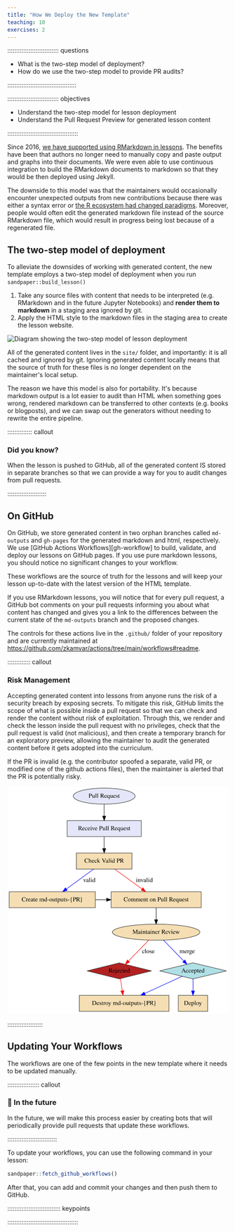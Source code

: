 ```yaml
---
title: "How We Deploy the New Template"
teaching: 10
exercises: 2
---
```


::::::::::::::::::::::::::::: questions

 - What is the two-step model of deployment?
 - How do we use the two-step model to provide PR audits?

:::::::::::::::::::::::::::::::::::::::

::::::::::::::::::::::::::::: objectives

 - Understand the two-step model for lesson deployment
 - Understand the Pull Request Preview for generated lesson content

::::::::::::::::::::::::::::::::::::::::

Since 2016, [we have supported using RMarkdown in lessons][rmd-blog]. The 
benefits have been that authors no longer need to manually copy and paste 
output and graphs into their documents. We were even able to use continuous
integration to build the RMarkdown documents to markdown so that they would be
then deployed using Jekyll.

The downside to this model was that the maintainers would occasionally encounter
unexpected outputs from new contributions because there was either a syntax
error or [the R ecosystem had changed paradigms][r4-migration]. Moreover, people
would often edit the generated markdown file instead of the source RMarkdown
file, which would result in progress being lost because of a regenerated file.

## The two-step model of deployment

To alleviate the downsides of working with generated content, the new template
employs a two-step model of deployment when you run `sandpaper::build_lesson()`

1. Take any source files with content that needs to be interpreted (e.g. 
   RMarkdown and in the future Jupyter Notebooks) and **render them to markdown**
   in a staging area ignored by git. 
2. Apply the HTML style to the markdown files in the staging area to create the
   lesson website.

![Diagram showing the two-step model of lesson deployment](https://zkamvar.github.io/stunning-barnacle/img/local-flow.dot.svg)

All of the generated content lives in the `site/` folder, and importantly: it
is all cached and ignored by git. Ignoring generated content locally means that
the source of truth for these files is no longer dependent on the maintainer's
local setup. 

The reason we have this model is also for portability. It's because markdown
output is a lot easier to audit than HTML when something goes wrong, rendered
markdown can be transferred to other contexts (e.g. books or blogposts), and we
can swap out the generators without needing to rewrite the entire pipeline.

:::::::::::::: callout

### Did you know?

When the lesson is pushed to GitHub, all of the generated content IS stored in
separate branches so that we can provide a way for you to audit changes from 
pull requests. 

::::::::::::::::::::::

## On GitHub

On GitHub, we store generated content in two orphan branches called
`md-outputs` and `gh-pages` for the generated markdown and html, respectively. 
We use [GitHub Actions Workflows][gh-workflow] to build, validate, and deploy
our lessons on GitHub pages. If you use pure markdown lessons, you should notice
no significant changes to your workflow. 

These workflows are the source of truth for the lessons and will keep your 
lesson up-to-date with the latest version of the HTML template. 

If you use RMarkdown lessons, you will notice that for every pull request, a
GitHub bot comments on your pull requests informing you about what content has
changed and gives you a link to the differences between the current state of
the `md-outputs` branch and the proposed changes. 

The controls for these actions live in the `.github/` folder of your repository
and are currently maintained at 
<https://github.com/zkamvar/actions/tree/main/workflows#readme>. 

::::::::::::: callout

### Risk Management

Accepting generated content into lessons from anyone runs the risk of a security
breach by exposing secrets. To mitigate this risk, GitHub limits the scope of
what is possible inside a pull request so that we can check and render the 
content without risk of exploitation. Through this, we render and check the 
lesson inside the pull request with no privileges, check that the pull request
is valid (not malicious), and then create a temporary branch for an exploratory
preview, allowing the maintainer to audit the generated content before it gets
adopted into the curriculum. 

If the PR is invalid (e.g. the contributor spoofed a separate, valid PR, or
modified one of the github actions files), then the maintainer is alerted that
the PR is potentially risky.


![Workflow diagram for a pull request](https://raw.githubusercontent.com/zkamvar/stunning-barnacle/main/img/pr-flow.dot.svg)

::::::::::::::::::::

## Updating Your Workflows

The workflows are one of the few points in the new template where it needs to
be updated manually.

:::::::::::::::::: callout

### :crystal_ball: In the future

In the future, we will make this process easier by creating bots that will 
periodically provide pull requests that update these workflows. 

::::::::::::::::::::::::::::

  To update your workflows, you can use the following command in your
lesson:

```r
sandpaper::fetch_github_workflows()
```

After that, you can add and commit your changes and then push them to GitHub. 


:::::::::::::::::::::::::::::: keypoints

::::::::::::::::::::::::::::::::::::::::


[rmd-blog]: https://software-carpentry.org/blog/2016/07/rmarkdown-new-template.html
[r4-migration]: https://carpentries.org/blog/2020/08/r-4-migration/
[gh-workflows]: https://docs.github.com/en/actions/ 
